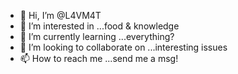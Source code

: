 - 👋 Hi, I’m @L4VM4T
- 👀 I’m interested in ...food & knowledge
- 🌱 I’m currently learning ...everything?
- 💞️ I’m looking to collaborate on ...interesting issues
- 📫 How to reach me ...send me a msg!

<!---
L4VM4T/L4VM4T is a ✨ special ✨ repository because its `README.md` (this file) appears on your GitHub profile.
You can click the Preview link to take a look at your changes.
--->
